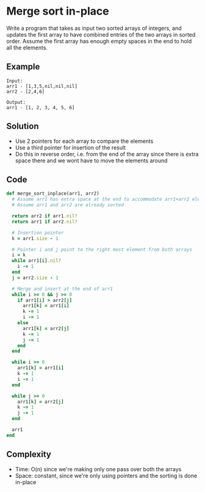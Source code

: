 # Merge sort in-place
Write a program that takes as input two sorted arrays of integers, and updates the first array to
have combined entries of the two arrays in sorted order. Assume the first array has enough empty
spaces in the end to hold all the elements.

## Example
```
Input:
arr1 - [1,3,5,nil,nil,nil]
arr2 - [2,4,6]

Output:
arr1 - [1, 2, 3, 4, 5, 6]
```

## Solution
- Use 2 pointers for each array to compare the elements
- Use a third pointer for insertion of the result
- Do this in reverse order, i.e. from the end of the array since there is extra space there
  and we wont have to move the elements around

## Code
```ruby
def merge_sort_inplace(arr1, arr2)
  # Assume arr1 has extra space at the end to accommodate arr1+arr2 elements
  # Assume arr1 and arr2 are already sorted

  return arr2 if arr1.nil?
  return arr1 if arr2.nil?

  # Insertion pointer
  k = arr1.size - 1

  # Pointer i and j point to the right most element from both arrays
  i = k
  while arr1[i].nil?
    i -= 1
  end
  j = arr2.size - 1

  # Merge and insert at the end of arr1
  while i >= 0 && j >= 0
    if arr1[i] > arr2[j]
      arr1[k] = arr1[i]
      k -= 1
      i -= 1
    else
      arr1[k] = arr2[j]
      k -= 1
      j -= 1
    end
  end

  while i >= 0
    arr1[k] = arr1[i]
    k -= 1
    i -= 1
  end

  while j >= 0
    arr1[k] = arr2[j]
    k -= 1
    j -= 1
  end

  arr1
end
```

## Complexity
- Time: O(n) since we're making only one pass over both the arrays
- Space: constant, since we're only using pointers and the sorting is done in-place
